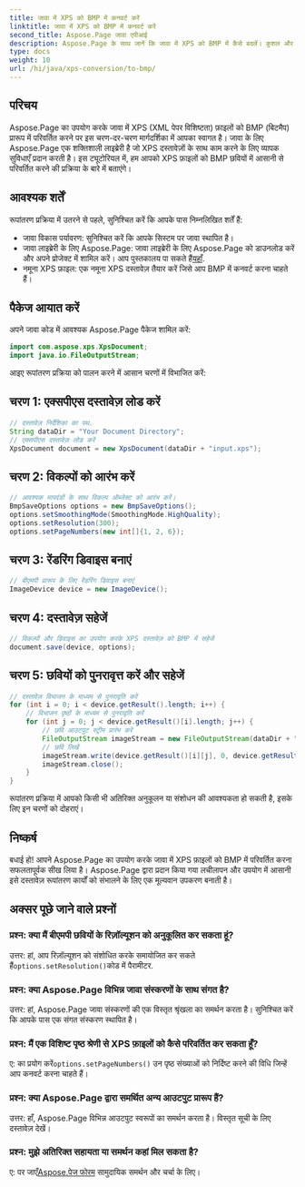 ```yaml
---
title: जावा में XPS को BMP में कनवर्ट करें
linktitle: जावा में XPS को BMP में कनवर्ट करें
second_title: Aspose.Page जावा एपीआई
description: Aspose.Page के साथ जानें कि जावा में XPS को BMP में कैसे बदलें। कुशल और उच्च गुणवत्ता वाले दस्तावेज़ रूपांतरण के लिए हमारी आसान मार्गदर्शिका का पालन करें।
type: docs
weight: 10
url: /hi/java/xps-conversion/to-bmp/
---
```

## परिचय
Aspose.Page का उपयोग करके जावा में XPS (XML पेपर विशिष्टता) फ़ाइलों को BMP (बिटमैप) प्रारूप में परिवर्तित करने पर इस चरण-दर-चरण मार्गदर्शिका में आपका स्वागत है। जावा के लिए Aspose.Page एक शक्तिशाली लाइब्रेरी है जो XPS दस्तावेज़ों के साथ काम करने के लिए व्यापक सुविधाएँ प्रदान करती है। इस ट्यूटोरियल में, हम आपको XPS फ़ाइलों को BMP छवियों में आसानी से परिवर्तित करने की प्रक्रिया के बारे में बताएंगे।
## आवश्यक शर्तें
रूपांतरण प्रक्रिया में उतरने से पहले, सुनिश्चित करें कि आपके पास निम्नलिखित शर्तें हैं:
- जावा विकास पर्यावरण: सुनिश्चित करें कि आपके सिस्टम पर जावा स्थापित है।
-  जावा लाइब्रेरी के लिए Aspose.Page: जावा लाइब्रेरी के लिए Aspose.Page को डाउनलोड करें और अपने प्रोजेक्ट में शामिल करें। आप पुस्तकालय पा सकते हैं[यहाँ](https://releases.aspose.com/page/java/).
- नमूना XPS फ़ाइल: एक नमूना XPS दस्तावेज़ तैयार करें जिसे आप BMP में कनवर्ट करना चाहते हैं।
## पैकेज आयात करें
अपने जावा कोड में आवश्यक Aspose.Page पैकेज शामिल करें:
```java
import com.aspose.xps.XpsDocument;
import java.io.FileOutputStream;
```
आइए रूपांतरण प्रक्रिया को पालन करने में आसान चरणों में विभाजित करें:
## चरण 1: एक्सपीएस दस्तावेज़ लोड करें
```java
// दस्तावेज़ निर्देशिका का पथ.
String dataDir = "Your Document Directory";
// एक्सपीएस दस्तावेज़ लोड करें
XpsDocument document = new XpsDocument(dataDir + "input.xps");
```
## चरण 2: विकल्पों को आरंभ करें
```java
// आवश्यक मापदंडों के साथ विकल्प ऑब्जेक्ट को आरंभ करें।
BmpSaveOptions options = new BmpSaveOptions();
options.setSmoothingMode(SmoothingMode.HighQuality);
options.setResolution(300);
options.setPageNumbers(new int[]{1, 2, 6});
```
## चरण 3: रेंडरिंग डिवाइस बनाएं
```java
// बीएमपी प्रारूप के लिए रेंडरिंग डिवाइस बनाएं
ImageDevice device = new ImageDevice();
```
## चरण 4: दस्तावेज़ सहेजें
```java
// विकल्पों और डिवाइस का उपयोग करके XPS दस्तावेज़ को BMP में सहेजें
document.save(device, options);
```
## चरण 5: छवियों को पुनरावृत्त करें और सहेजें
```java
// दस्तावेज़ विभाजन के माध्यम से पुनरावृति करें
for (int i = 0; i < device.getResult().length; i++) {
    // विभाजन पृष्ठों के माध्यम से पुनरावृति करें
    for (int j = 0; j < device.getResult()[i].length; j++) {
        // छवि आउटपुट स्ट्रीम प्रारंभ करें
        FileOutputStream imageStream = new FileOutputStream(dataDir + "XPStoBMP" + "_" + (i + 1) + "_" + (j + 1) + ".bmp");
        // छवि लिखें
        imageStream.write(device.getResult()[i][j], 0, device.getResult()[i][j].length);
        imageStream.close();
    }
}
```
रूपांतरण प्रक्रिया में आपको किसी भी अतिरिक्त अनुकूलन या संशोधन की आवश्यकता हो सकती है, इसके लिए इन चरणों को दोहराएं।
## निष्कर्ष
बधाई हो! आपने Aspose.Page का उपयोग करके जावा में XPS फ़ाइलों को BMP में परिवर्तित करना सफलतापूर्वक सीख लिया है। Aspose.Page द्वारा प्रदान किया गया लचीलापन और उपयोग में आसानी इसे दस्तावेज़ रूपांतरण कार्यों को संभालने के लिए एक मूल्यवान उपकरण बनाती है।
## अक्सर पूछे जाने वाले प्रश्नों
### प्रश्न: क्या मैं बीएमपी छवियों के रिज़ॉल्यूशन को अनुकूलित कर सकता हूं?
 उत्तर: हां, आप रिज़ॉल्यूशन को संशोधित करके समायोजित कर सकते हैं`options.setResolution()`कोड में पैरामीटर.
### प्रश्न: क्या Aspose.Page विभिन्न जावा संस्करणों के साथ संगत है?
उत्तर: हां, Aspose.Page जावा संस्करणों की एक विस्तृत श्रृंखला का समर्थन करता है। सुनिश्चित करें कि आपके पास एक संगत संस्करण स्थापित है।
### प्रश्न: मैं एक विशिष्ट पृष्ठ श्रेणी से XPS फ़ाइलों को कैसे परिवर्तित कर सकता हूँ?
 ए: का प्रयोग करें`options.setPageNumbers()` उन पृष्ठ संख्याओं को निर्दिष्ट करने की विधि जिन्हें आप कनवर्ट करना चाहते हैं।
### प्रश्न: क्या Aspose.Page द्वारा समर्थित अन्य आउटपुट प्रारूप हैं?
उत्तर: हाँ, Aspose.Page विभिन्न आउटपुट स्वरूपों का समर्थन करता है। विस्तृत सूची के लिए दस्तावेज़ देखें।
### प्रश्न: मुझे अतिरिक्त सहायता या समर्थन कहां मिल सकता है?
 ए: पर जाएँ[Aspose.पेज फोरम](https://forum.aspose.com/c/page/39) सामुदायिक समर्थन और चर्चा के लिए।
